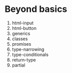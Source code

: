 # Beyond basics

1. html-input
2. html-button
3. generics
4. classes
5. promises
6. type-narrowing
7. type-conditionals
8. return-type
9. partial
